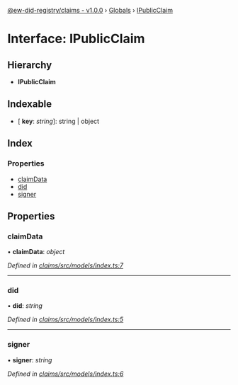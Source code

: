 [@ew-did-registry/claims - v1.0.0](../README.md) › [Globals](../globals.md) › [IPublicClaim](ipublicclaim.md)

# Interface: IPublicClaim

## Hierarchy

* **IPublicClaim**

## Indexable

* \[ **key**: *string*\]: string | object

## Index

### Properties

* [claimData](ipublicclaim.md#claimdata)
* [did](ipublicclaim.md#did)
* [signer](ipublicclaim.md#signer)

## Properties

###  claimData

• **claimData**: *object*

*Defined in [claims/src/models/index.ts:7](https://github.com/energywebfoundation/ew-did-registry/blob/d64ff0f/packages/claims/src/models/index.ts#L7)*

___

###  did

• **did**: *string*

*Defined in [claims/src/models/index.ts:5](https://github.com/energywebfoundation/ew-did-registry/blob/d64ff0f/packages/claims/src/models/index.ts#L5)*

___

###  signer

• **signer**: *string*

*Defined in [claims/src/models/index.ts:6](https://github.com/energywebfoundation/ew-did-registry/blob/d64ff0f/packages/claims/src/models/index.ts#L6)*
